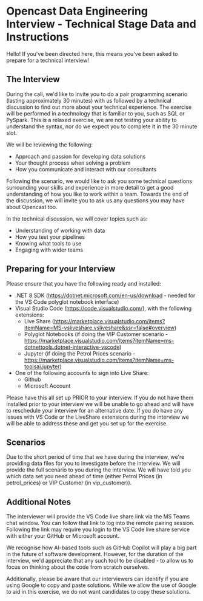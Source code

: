 # Opencast Data Engineering Interview - Technical Stage Data and Instructions
 
Hello! If you've been directed here, this means you've been asked to prepare for a technical interview!
 
## The Interview
 
During the call, we'd like to invite you to do a pair programming scenario (lasting approximately 30 minutes) with us followed by a technical discussion to find out more about your technical experience. The exercise will be performed in a technology that is familiar to you, such as SQL or PySpark. This is a relaxed exercise, we are not testing your ability to understand the syntax, nor do we expect you to complete it in the 30 minute slot.
 
We will be reviewing the following:
 
* Approach and passion for developing data solutions
* Your thought process when solving a problem
* How you communicate and interact with our consultants
 
Following the scenario, we would like to ask you some technical questions surrounding your skills and experience in more detail to get a good understanding of how you like to work within a team. Towards the end of the discussion, we will invite you to ask us any questions you may have about Opencast too.
 
In the technical discussion, we will cover topics such as:
 
* Understanding of working with data
* How you test your pipelines
* Knowing what tools to use
* Engaging with wider teams
 
## Preparing for your Interview
 
Please ensure that you have the following ready and installed:
 
* .NET 8 SDK (https://dotnet.microsoft.com/en-us/download - needed for the VS Code polyglot notebook interface)
* Visual Studio Code (https://code.visualstudio.com/), with the following extensions:
    * Live Share (https://marketplace.visualstudio.com/items?itemName=MS-vsliveshare.vsliveshare&ssr=false#overview)
    * Polyglot Notebooks (if doing the VIP Customer scenario - https://marketplace.visualstudio.com/items?itemName=ms-dotnettools.dotnet-interactive-vscode)
    * Jupyter (if doing the Petrol Prices scenario - https://marketplace.visualstudio.com/items?itemName=ms-toolsai.jupyter)
* One of the following accounts to sign into Live Share:
    * Github
    * Microsoft Account
 
Please have this all set up PRIOR to your interview. If you do not have them installed prior to your interview we will be unable to go ahead and will have to reschedule your interview for an alternative date. If you do have any issues with VS Code or the LiveShare extensions during the interview we will be able to address these and get you set up for the exercise.
 
## Scenarios
 
Due to the short period of time that we have during the interview, we're providing data files for you to investigate before the interview. We will provide the full scenario to you during the interview. We will have told you which data set you need ahead of time (either Petrol Prices (in petrol_prices) or VIP Customer (in vip_customer)).
 
## Additional Notes
 
The interviewer will provide the VS Code live share link via the MS Teams chat window. You can follow that link to log into the remote pairing session. Following the link may require you login to the VS Code live share service with either your GitHub or Microsoft account.
 
We recognise how AI-based tools such as GitHub Copilot will play a big part in the future of software development. However, for the duration of the interview, we'd appreciate that any such tool to be disabled - to allow us to focus on thinking about the code from scratch ourselves.
 
Additionally, please be aware that our interviewers can identify if you are using Google to copy and paste solutions. While we allow the use of Google to aid in this exercise, we do not want candidates to copy these solutions.
 